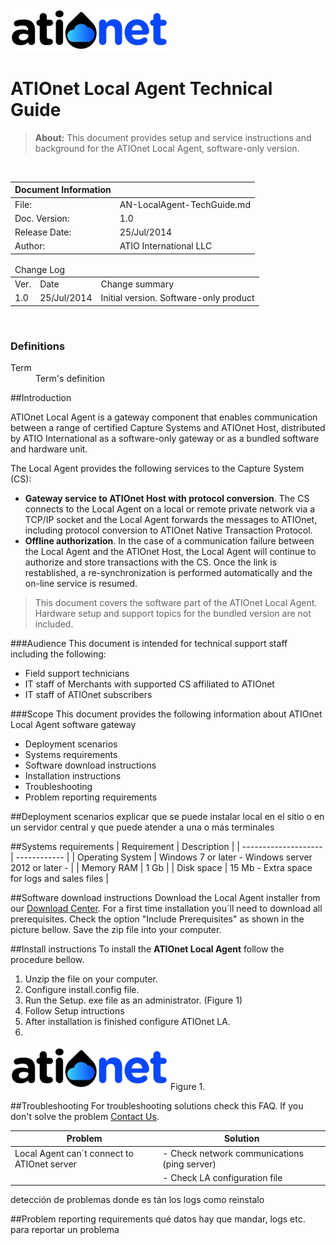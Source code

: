![ationetlogo](Content/Images/ATIOnetLogo_250x70.png) 
# ATIOnet Local Agent Technical Guide

> **About:** This document provides setup and service instructions and background for the ATIOnet Local Agent, software-only version.    	

</br>

|Document Information||
|--- |--- |
|File:|AN-LocalAgent-TechGuide.md|
|Doc. Version:|1.0|
|Release Date:|25/Jul/2014|
|Author:|ATIO International LLC|

<table>
     <thead>
          <tr>
          	<td colspan="3">Change Log</td>
          </tr>
     </thead>
     <tbody>
        <tr>
          	<td>Ver.</td>
            <td>Date</td>
            <td>Change summary</td>
        </tr>
        <!-- Insert a table row like this for each version -->
        <tr>
          	<td>1.0</td>
          	<td>25/Jul/2014</td>
          	<td>Initial version. Software-only product</td>
        </tr>
        <!-- End of version table row -->
     </tbody>
</table>
</br>

<!-- ###Table of Content -->


<!-- Optional Terms & Definition section -->
        
### Definitions	

<dl>
  <dt>Term</dt>
  <dd>Term's definition</dd>
</dl>

<!-- Content starts here -->
##Introduction

ATIOnet Local Agent is a gateway component that enables communication between a range of certified Capture Systems and ATIOnet Host, distributed by ATIO International as a software-only gateway or as a bundled software and hardware unit. 

The Local Agent provides the following services to the Capture System (CS):

- **Gateway service to ATIOnet Host with protocol conversion**. The CS connects to the Local Agent on a local or remote private network via a TCP/IP socket and the Local Agent forwards the messages to ATIOnet, including protocol conversion to ATIOnet Native Transaction Protocol.
- **Offline authorization**. In the case of a communication failure between the Local Agent and the ATIOnet Host, the Local Agent will continue to authorize and store transactions with the CS. Once the link is restablished, a re-synchronization is performed automatically and the on-line service is resumed.

> This document covers the software part of the ATIOnet Local Agent. Hardware setup and support topics for the bundled version are not included.

###Audience
This document is intended for technical support staff including the following:

- Field support technicians
- IT staff of Merchants with supported CS affiliated to ATIOnet
- IT staff of ATIOnet subscribers

###Scope
This document provides the following information about ATIOnet Local Agent software gateway

- Deployment scenarios
- Systems requirements
- Software download instructions
- Installation instructions
- Troubleshooting
- Problem reporting requirements

##Deployment scenarios
explicar que se puede instalar local en el sitio o en un servidor central y que puede atender a una o más terminales

##Systems requirements
| Requirement          | Description                                         |
| -------------------- | ------------                                        |
| Operating System     | Windows 7 or later - Windows server 2012 or later - |
| Memory RAM           | 1 Gb                                                |
| Disk space           | 15 Mb - Extra space for logs and sales files        | 


##Software download instructions
Download the Local Agent installer from our [Download Center](http://vm-atioapps1.cloudapp.net/downloadcenter).
For a first time installation you´ll need to download all prerequisites. Check the option "Include Prerequisites" as shown in the picture bellow.
Save the zip file into your computer.

##Install instructions
To install the **ATIOnet Local Agent** follow the procedure bellow.

1. Unzip the file on your computer.
2. Configure install.config file.
3. Run the Setup. exe file as an administrator. (Figure 1)
4. Follow Setup intructions
5. After installation is finished configure ATIOnet LA.
6. 
![inst_1](Content/Images/ATIOnetLogo_250x70.png)
Figure 1.



##Troubleshooting
For troubleshooting solutions check this FAQ. If you don't solve the problem [Contact Us](mailto:supprt@atioinc.com).

| Problem                                                   | Solution                                       |
|----------                                                 |----------                                      |
| Local Agent can´t connect to ATIOnet server               | - Check network communications (ping server)   |
|                                                           | - Check LA configuration file                  |


detección de problemas
donde es tán los logs
como reinstalo

##Problem reporting requirements
qué datos hay que mandar, logs etc. para reportar un problema
